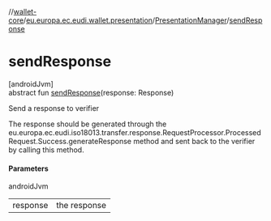 //[wallet-core](../../../index.md)/[eu.europa.ec.eudi.wallet.presentation](../index.md)/[PresentationManager](index.md)/[sendResponse](send-response.md)

# sendResponse

[androidJvm]\
abstract fun [sendResponse](send-response.md)(response: Response)

Send a response to verifier

The response should be generated through the eu.europa.ec.eudi.iso18013.transfer.response.RequestProcessor.ProcessedRequest.Success.generateResponse method and sent back to the verifier by calling this method.

#### Parameters

androidJvm

| | |
|---|---|
| response | the response |
